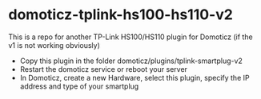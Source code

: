 # domoticz-tplink-hs100-hs110-v2
This is a repo for another TP-Link HS100/HS110 plugin for Domoticz (if the v1 is not working obviously)

- Copy this plugin in the folder domoticz/plugins/tplink-smartplug-v2
- Restart the domoticz service or reboot your server
- In Domoticz, create a new Hardware, select this plugin, specify the IP address and type of your smartplug
